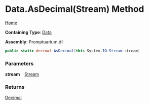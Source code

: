 # Data\.AsDecimal\(Stream\) Method

[Home](../../../README.md)

**Containing Type**: [Data](../README.md)

**Assembly**: Promptuarium\.dll

```csharp
public static decimal AsDecimal(this System.IO.Stream stream)
```

### Parameters

**stream** &ensp; [Stream](https://docs.microsoft.com/en-us/dotnet/api/system.io.stream)

### Returns

[Decimal](https://docs.microsoft.com/en-us/dotnet/api/system.decimal)


